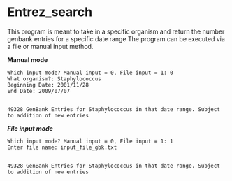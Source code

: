 # Entrez_search

This program is meant to take in a specific organism and return the number genbank entries for a specific date range
The program can be executed via a file or manual input method.


**Manual mode**
```
Which input mode? Manual input = 0, File input = 1: 0
What organism?: Staphylococcus
Beginning Date: 2001/11/28
End Date: 2009/07/07


49328 GenBank Entries for Staphylococcus in that date range. Subject to addition of new entries

```

***File input mode***
```
Which input mode? Manual input = 0, File input = 1: 1
Enter file name: input_file_gbk.txt


49328 GenBank Entries for Staphylococcus in that date range. Subject to addition of new entries

```


